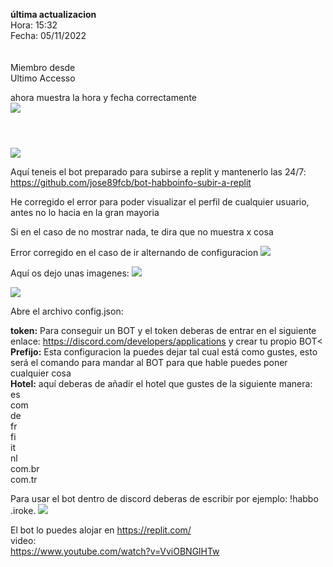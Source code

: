 <b>última actualizacion</b> 
<br>
Hora: 15:32
<br>
Fecha: 05/11/2022
<br>
<br>
<br>
Miembro desde 
<br>
Ultimo Accesso 
<br>

ahora muestra la hora y fecha correctamente
<br>
<img src="https://i.imgur.com/ZJtqTiJ.png">
#
<br>
<img src="https://i.imgur.com/xr10jiF.png">



Aquí teneis el bot preparado para subirse a replit y mantenerlo las 24/7:
https://github.com/jose89fcb/bot-habboinfo-subir-a-replit


He corregido el error para poder visualizar el perfil de cualquier usuario, antes no lo hacia en la gran mayoria

Si en el caso de no mostrar nada, te dira que no muestra x cosa



Error corregido en el caso de ir alternando de configuracion
<img src="https://i.imgur.com/PpLyVSF.png">

Aquí os dejo unas imagenes:
<img src="https://i.imgur.com/4noChOp.png">
<br>

<img src="https://i.imgur.com/rnh1KXS.png">

<br>

Abre el archivo config.json:

<b>token:</b> Para conseguir un BOT y el token deberas de entrar en el siguiente enlace: https://discord.com/developers/applications y crear tu propio BOT<
<br>
<b>Prefijo:</b> Esta configuracion la puedes dejar tal cual está como gustes, esto será el comando para mandar al BOT para que hable puedes poner cualquier cosa
<br>
<b>Hotel:</b> aquí deberas de añadir el hotel que gustes de la siguiente manera:
<br>
es
<br>
com
<br>
de
<br>
fr
<br>
fi
<br>
it
<br>
nl
<br>
com.br
<br>
com.tr


Para usar el bot dentro de discord deberas de escribir por ejemplo: !habbo .iroke.
<img src="https://i.imgur.com/3oM3cGD.png">



El bot lo puedes alojar en https://replit.com/ 
<br>
video:
<br>
https://www.youtube.com/watch?v=VviOBNGlHTw
